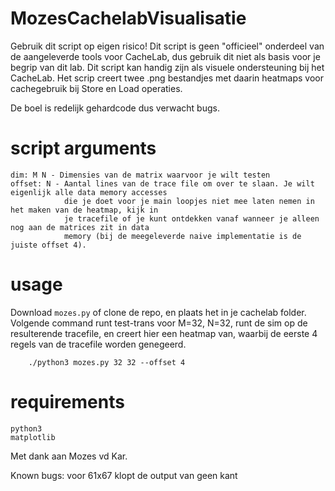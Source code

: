 # MozesCachelabVisualisatie

Gebruik dit script op eigen risico! Dit script is geen "officieel" onderdeel van de aangeleverde tools voor CacheLab, dus gebruik dit niet als basis voor je begrip van dit lab. Dit script kan handig zijn als visuele ondersteuning bij het CacheLab. Het scrip creert twee .png bestandjes met daarin heatmaps voor cachegebruik bij Store en Load operaties.

De boel is redelijk gehardcode dus verwacht bugs.

# script arguments
    dim: M N - Dimensies van de matrix waarvoor je wilt testen
    offset: N - Aantal lines van de trace file om over te slaan. Je wilt eigenlijk alle data memory accesses 
                die je doet voor je main loopjes niet mee laten nemen in het maken van de heatmap, kijk in 
                je tracefile of je kunt ontdekken vanaf wanneer je alleen nog aan de matrices zit in data 
                memory (bij de meegeleverde naive implementatie is de juiste offset 4).
    
# usage
    
Download `mozes.py` of clone de repo, en plaats het in je cachelab folder. Volgende command runt test-trans voor M=32, N=32, runt de sim op de resulterende tracefile, en creert hier een heatmap van, waarbij de eerste 4 regels van de tracefile worden genegeerd.

        ./python3 mozes.py 32 32 --offset 4 

# requirements

    python3
    matplotlib

Met dank aan Mozes vd Kar.

Known bugs: voor 61x67 klopt de output van geen kant
